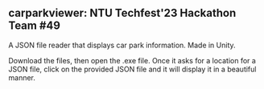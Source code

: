 ## carparkviewer: NTU Techfest'23 Hackathon Team #49
A JSON file reader that displays car park information. Made in Unity.

Download the files, then open the .exe file. Once it asks for a location for a JSON file, click on the provided JSON file and it will display it in a beautiful manner.
